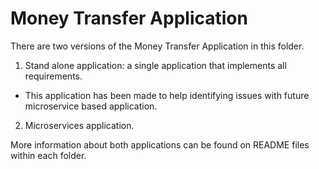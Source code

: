 # Money Transfer Application

There are two versions of the Money Transfer Application in this folder.

1. Stand alone application: a single application that implements all requirements.
  * This application has been made to help identifying issues with future microservice based application.

2. Microservices application.

More information about both applications can be found on README files within each folder.